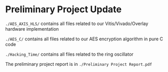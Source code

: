 # Preliminary Project Update

`./AES_AXIS_HLS/` contains all files related to our Vitis/Vivado/Overlay hardware implementation

`./AES_C/` contains all files related to our AES encryption algorithm in pure C code

`./Hacking_Time/` contains all files related to the ring oscillator

The preliminary project report is in `./Preliminary Project Report.pdf`

